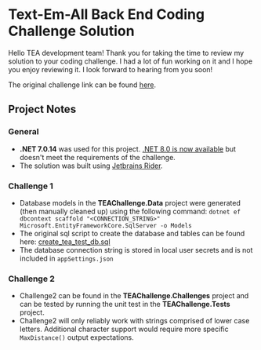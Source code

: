 # Text-Em-All Back End Coding Challenge Solution

Hello TEA development team! Thank you for taking the time to review my solution to your coding challenge. I had a lot of fun working on it and I hope you enjoy reviewing it. I look forward to hearing from you soon!

The original challenge link can be found [here](https://github.com/callemall/tea-c-sharp-challenge/).

## Project Notes

### General

- **.NET 7.0.14** was used for this project. [.NET 8.0 is now available](https://dotnet.microsoft.com/en-us/download/dotnet/8.0) but doesn't meet the requirements of the challenge.
- The solution was built using [Jetbrains Rider](https://www.jetbrains.com/rider/).

### Challenge 1

- Database models in the **TEAChallenge.Data** project were generated (then manually cleaned up) using the following command: `dotnet ef dbcontext scaffold "<CONNECTION_STRING>" Microsoft.EntityFrameworkCore.SqlServer -o Models`
- The original sql script to create the database and tables can be found here: [create_tea_test_db.sql](TEAChallenge.Data/create_tea_test_db.sql)
- The database connection string is stored in local user secrets and is not included in `appSettings.json`

### Challenge 2

- Challenge2 can be found in the **TEAChallenge.Challenges** project and can be tested by running the unit test in the **TEAChallenge.Tests** project.
- Challenge2 will only reliably work with strings comprised of lower case letters. Additional character support would require more specific `MaxDistance()` output expectations.
